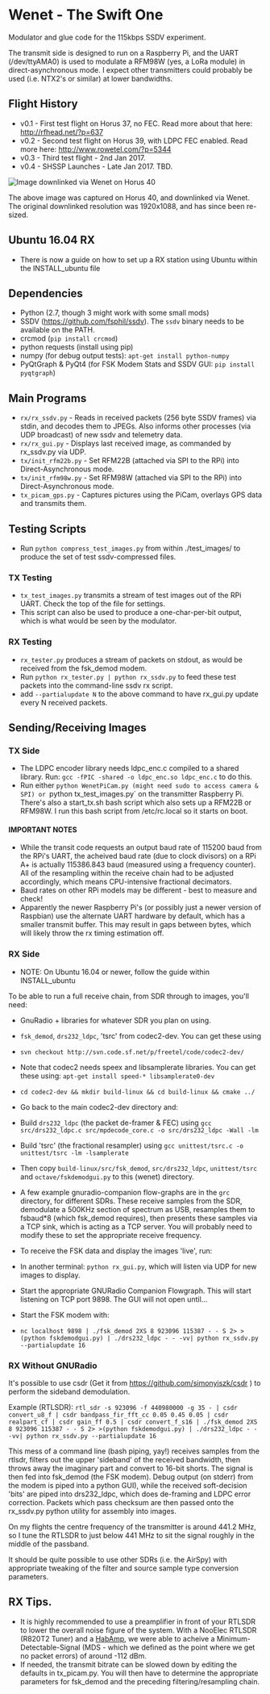 # Wenet - The Swift One
Modulator and glue code for the 115kbps SSDV experiment.

The transmit side is designed to run on a Raspberry Pi, and the UART (/dev/ttyAMA0) is used to modulate a RFM98W (yes, a LoRa module) in direct-asynchronous mode. I expect other transmitters could probably be used (i.e. NTX2's or similar) at lower bandwidths.

## Flight History
* v0.1 - First test flight on Horus 37, no FEC. Read more about that here: http://rfhead.net/?p=637
* v0.2 - Second test flight on Horus 39, with LDPC FEC enabled. Read more here: http://www.rowetel.com/?p=5344
* v0.3 - Third test flight - 2nd Jan 2017. 
* v0.4 - SHSSP Launches - Late Jan 2017. TBD.

![Image downlinked via Wenet on Horus 40](http://rfhead.net/temp/horus_40_pic.jpg)

The above image was captured on Horus 40, and downlinked via Wenet. The original downlinked resolution was 1920x1088, and has since been re-sized.

## Ubuntu 16.04 RX
* There is now a guide on how to set up a RX station using Ubuntu within the INSTALL_ubuntu file

## Dependencies
* Python (2.7, though 3 might work with some small mods)
* SSDV (https://github.com/fsphil/ssdv). The `ssdv` binary needs to be available on the PATH.
* crcmod (`pip install crcmod`)
* python requests (install using pip)
* numpy (for debug output tests): `apt-get install python-numpy`
* PyQtGraph & PyQt4 (for FSK Modem Stats and SSDV GUI: `pip install pyqtgraph`)

## Main Programs
* `rx/rx_ssdv.py` - Reads in received packets (256 byte SSDV frames) via stdin, and decodes them to JPEGs. Also informs other processes (via UDP broadcast) of new ssdv and telemetry data.
* `rx/rx_gui.py` - Displays last received image, as commanded by rx_ssdv.py via UDP.
* `tx/init_rfm22b.py` - Set RFM22B (attached via SPI to the RPi) into Direct-Asynchronous mode.
* `tx/init_rfm98w.py` - Set RFM98W (attached via SPI to the RPi) into Direct-Asynchronous mode. 
* `tx_picam_gps.py` - Captures pictures using the PiCam, overlays GPS data and transmits them.

## Testing Scripts
* Run `python compress_test_images.py` from within ./test_images/ to produce the set of test ssdv-compressed files.

### TX Testing
* `tx_test_images.py` transmits a stream of test images out of the RPi UART. Check the top of the file for settings.
 * This script can also be used to produce a one-char-per-bit output, which is what would be seen by the modulator.

### RX Testing
* `rx_tester.py` produces a stream of packets on stdout, as would be received from the fsk_demod modem. 
 * Run `python rx_tester.py | python rx_ssdv.py` to feed these test packets into the command-line ssdv rx script.
 * add `--partialupdate N` to the above command to have rx_gui.py update every N received packets.

## Sending/Receiving Images
### TX Side
* The LDPC encoder library needs ldpc_enc.c compiled to a shared library. Run: `gcc -fPIC -shared -o ldpc_enc.so ldpc_enc.c` to do this.
* Run either `python WenetPiCam.py (might need sudo to access camera & SPI) or `python tx_test_images.py` on the transmitter Raspberry Pi. There's also a start_tx.sh bash script which also sets up a RFM22B or RFM98W. I run this bash script from /etc/rc.local so it starts on boot.

#### IMPORTANT NOTES
* While the transit code requests an output baud rate of 115200 baud from the RPi's UART, the acheived baud rate (due to clock divisors) on a RPi A+ is actually 115386.843 baud (measured using a frequency counter). All of the resampling within the receive chain had to be adjusted accordingly, which means CPU-intensive fractional decimators.
 * Baud rates on other RPi models may be different - best to measure and check!
* Apparently the newer Raspberry Pi's (or possibly just a newer version of Raspbian) use the alternate UART hardware by default, which has a smaller transmit buffer. This may result in gaps between bytes, which will likely throw the rx timing estimation off.

### RX Side
* NOTE: On Ubuntu 16.04 or newer, follow the guide within INSTALL_ubuntu

To be able to run a full receive chain, from SDR through to images, you'll need:
* GnuRadio + libraries for whatever SDR you plan on using.
* `fsk_demod`, `drs232_ldpc`, 'tsrc' from codec2-dev. You can get these using
 * `svn checkout http://svn.code.sf.net/p/freetel/code/codec2-dev/`
 * Note that codec2 needs speex and libsamplerate libraries. You can get these using: `apt-get install speed-* libsamplerate0-dev`
 * `cd codec2-dev && mkdir build-linux && cd build-linux && cmake ../`
 * Go back to the main codec2-dev directory and:
 * Build `drs232_ldpc` (the packet de-framer & FEC) using `gcc src/drs232_ldpc.c src/mpdecode_core.c -o src/drs232_ldpc -Wall -lm`
 * Build 'tsrc' (the fractional resampler) using `gcc unittest/tsrc.c -o unittest/tsrc -lm -lsamplerate`
 * Then copy `build-linux/src/fsk_demod`, `src/drs232_ldpc`, `unittest/tsrc` and `octave/fskdemodgui.py` to this (wenet) directory. 

* A few example gnuradio-companion flow-graphs are in the `grc` directory, for different SDRs. These receive samples from the SDR, demodulate a 500KHz section of spectrum as USB, resamples them to fsbaud*8 (which fsk_demod requires), then presents these samples via a TCP sink, which is acting as a TCP server. You will probably need to modify these to set the appropriate receive frequency.

* To receive the FSK data and display the images 'live', run:
 * In another terminal: `python rx_gui.py`, which will listen via UDP for new images to display.
 * Start the appropriate GNURadio Companion Flowgraph. This will start listening on TCP port 9898. The GUI will not open until... 
 * Start the FSK modem with:
  * `nc localhost 9898 | ./fsk_demod 2XS 8 923096 115387 - - S 2> >(python fskdemodgui.py) | ./drs232_ldpc - - -vv| python rx_ssdv.py --partialupdate 16`

### RX Without GNURadio
It's possible to use csdr (Get it from https://github.com/simonyiszk/csdr ) to perform the sideband demodulation. 

Example (RTLSDR):
`rtl_sdr -s 923096 -f 440980000 -g 35 - | csdr convert_u8_f | csdr bandpass_fir_fft_cc 0.05 0.45 0.05 | csdr realpart_cf | csdr gain_ff 0.5 | csdr convert_f_s16 | ./fsk_demod 2XS 8 923096 115387 - - S 2> >(python fskdemodgui.py) | ./drs232_ldpc - - -vv| python rx_ssdv.py --partialupdate 16`

This mess of a command line (bash piping, yay!) receives samples from the rtlsdr, filters out the upper 'sideband' of the received bandwidth, then throws away the imaginary part and convert to 16-bit shorts. The signal is then fed into fsk_demod (the FSK modem). Debug output (on stderr) from the modem is piped into a python GUI), while the received soft-decision 'bits' are piped into drs232_ldpc, which does de-framing and LDPC error correction. Packets which pass checksum are then passed onto the rx_ssdv.py python utility for assembly into images.

On my flights the centre frequency of the transmitter is around 441.2 MHz, so I tune the RTLSDR to just below 441 MHz to sit the signal roughly in the middle of the passband.

It should be quite possible to use other SDRs (i.e. the AirSpy) with appropriate tweaking of the filter and source sample type conversion parameters. 

## RX Tips.
* It is highly recommended to use a preamplifier in front of your RTLSDR to lower the overall noise figure of the system. With a NooElec RTLSDR (R820T2 Tuner) and a [HabAmp](https://store.uputronics.com/index.php?route=product/product&product_id=53), we were able to acheive a Minimum-Detectable-Signal (MDS - which we defined as the point where we get no packet errors) of around -112 dBm.
* If needed, the transmit bitrate can be slowed down by editing the defaults in tx_picam.py. You will then have to determine the appropriate parameters for fsk_demod and the preceding filtering/resampling chain.

